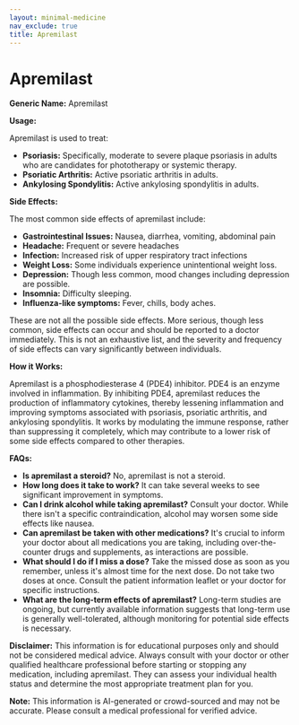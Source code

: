 ```yaml
---
layout: minimal-medicine
nav_exclude: true
title: Apremilast
---
```


# Apremilast

**Generic Name:** Apremilast

**Usage:**

Apremilast is used to treat:

* **Psoriasis:** Specifically, moderate to severe plaque psoriasis in adults who are candidates for phototherapy or systemic therapy.
* **Psoriatic Arthritis:**  Active psoriatic arthritis in adults.
* **Ankylosing Spondylitis:** Active ankylosing spondylitis in adults.


**Side Effects:**

The most common side effects of apremilast include:

* **Gastrointestinal Issues:** Nausea, diarrhea, vomiting, abdominal pain
* **Headache:**  Frequent or severe headaches
* **Infection:** Increased risk of upper respiratory tract infections
* **Weight Loss:**  Some individuals experience unintentional weight loss.
* **Depression:** Though less common, mood changes including depression are possible.
* **Insomnia:** Difficulty sleeping.
* **Influenza-like symptoms:**  Fever, chills, body aches.

These are not all the possible side effects.  More serious, though less common, side effects can occur and should be reported to a doctor immediately.  This is not an exhaustive list, and the severity and frequency of side effects can vary significantly between individuals.


**How it Works:**

Apremilast is a phosphodiesterase 4 (PDE4) inhibitor.  PDE4 is an enzyme involved in inflammation. By inhibiting PDE4, apremilast reduces the production of inflammatory cytokines, thereby lessening inflammation and improving symptoms associated with psoriasis, psoriatic arthritis, and ankylosing spondylitis.  It works by modulating the immune response, rather than suppressing it completely, which may contribute to a lower risk of some side effects compared to other therapies.


**FAQs:**

* **Is apremilast a steroid?** No, apremilast is not a steroid.
* **How long does it take to work?**  It can take several weeks to see significant improvement in symptoms.
* **Can I drink alcohol while taking apremilast?**  Consult your doctor.  While there isn't a specific contraindication, alcohol may worsen some side effects like nausea.
* **Can apremilast be taken with other medications?**  It's crucial to inform your doctor about all medications you are taking, including over-the-counter drugs and supplements, as interactions are possible.
* **What should I do if I miss a dose?** Take the missed dose as soon as you remember, unless it's almost time for the next dose. Do not take two doses at once.  Consult the patient information leaflet or your doctor for specific instructions.
* **What are the long-term effects of apremilast?** Long-term studies are ongoing, but currently available information suggests that long-term use is generally well-tolerated, although monitoring for potential side effects is necessary.

**Disclaimer:** This information is for educational purposes only and should not be considered medical advice.  Always consult with your doctor or other qualified healthcare professional before starting or stopping any medication, including apremilast. They can assess your individual health status and determine the most appropriate treatment plan for you.


**Note:** This information is AI-generated or crowd-sourced and may not be accurate. Please consult a medical professional for verified advice.